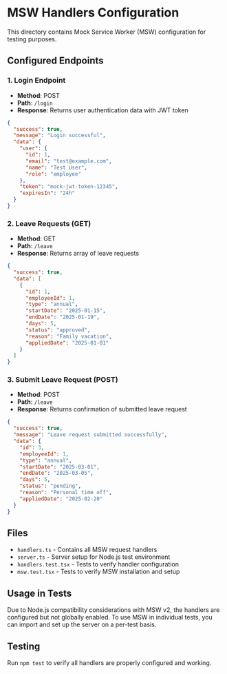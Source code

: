 # MSW Handlers Configuration

This directory contains Mock Service Worker (MSW) configuration for testing purposes.

## Configured Endpoints

### 1. Login Endpoint
- **Method**: POST
- **Path**: `/login`
- **Response**: Returns user authentication data with JWT token

```json
{
  "success": true,
  "message": "Login successful",
  "data": {
    "user": {
      "id": 1,
      "email": "test@example.com",
      "name": "Test User",
      "role": "employee"
    },
    "token": "mock-jwt-token-12345",
    "expiresIn": "24h"
  }
}
```

### 2. Leave Requests (GET)
- **Method**: GET
- **Path**: `/leave`
- **Response**: Returns array of leave requests

```json
{
  "success": true,
  "data": [
    {
      "id": 1,
      "employeeId": 1,
      "type": "annual",
      "startDate": "2025-01-15",
      "endDate": "2025-01-19",
      "days": 5,
      "status": "approved",
      "reason": "Family vacation",
      "appliedDate": "2025-01-01"
    }
  ]
}
```

### 3. Submit Leave Request (POST)
- **Method**: POST
- **Path**: `/leave`
- **Response**: Returns confirmation of submitted leave request

```json
{
  "success": true,
  "message": "Leave request submitted successfully",
  "data": {
    "id": 3,
    "employeeId": 1,
    "type": "annual",
    "startDate": "2025-03-01",
    "endDate": "2025-03-05",
    "days": 5,
    "status": "pending",
    "reason": "Personal time off",
    "appliedDate": "2025-02-20"
  }
}
```

## Files

- `handlers.ts` - Contains all MSW request handlers
- `server.ts` - Server setup for Node.js test environment
- `handlers.test.tsx` - Tests to verify handler configuration
- `msw.test.tsx` - Tests to verify MSW installation and setup

## Usage in Tests

Due to Node.js compatibility considerations with MSW v2, the handlers are configured but not globally enabled. To use MSW in individual tests, you can import and set up the server on a per-test basis.

## Testing

Run `npm test` to verify all handlers are properly configured and working.